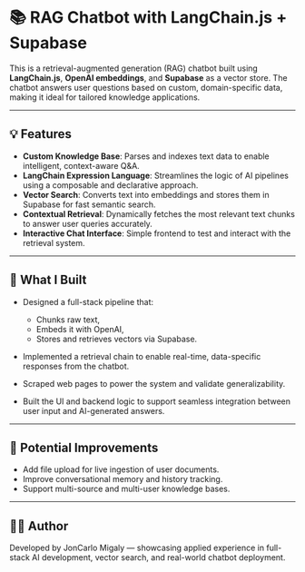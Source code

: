 # 📚 RAG Chatbot with LangChain.js + Supabase

This is a retrieval-augmented generation (RAG) chatbot built using **LangChain.js**, **OpenAI embeddings**, and **Supabase** as a vector store. The chatbot answers user questions based on custom, domain-specific data, making it ideal for tailored knowledge applications.

---

## 💡 Features

* **Custom Knowledge Base**: Parses and indexes text data to enable intelligent, context-aware Q\&A.
* **LangChain Expression Language**: Streamlines the logic of AI pipelines using a composable and declarative approach.
* **Vector Search**: Converts text into embeddings and stores them in Supabase for fast semantic search.
* **Contextual Retrieval**: Dynamically fetches the most relevant text chunks to answer user queries accurately.
* **Interactive Chat Interface**: Simple frontend to test and interact with the retrieval system.

---

## 🧠 What I Built

* Designed a full-stack pipeline that:

  * Chunks raw text,
  * Embeds it with OpenAI,
  * Stores and retrieves vectors via Supabase.
* Implemented a retrieval chain to enable real-time, data-specific responses from the chatbot.
* Scraped web pages to power the system and validate generalizability.
* Built the UI and backend logic to support seamless integration between user input and AI-generated answers.

---

## 🔄 Potential Improvements

* Add file upload for live ingestion of user documents.
* Improve conversational memory and history tracking.
* Support multi-source and multi-user knowledge bases.

---

## 🧑‍💻 Author

Developed by JonCarlo Migaly — showcasing applied experience in full-stack AI development, vector search, and real-world chatbot deployment.

